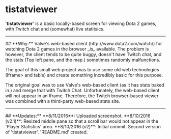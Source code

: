 # tistatviewer
'**tistatviewer**' is a basic locally-based screen for viewing Dota 2 games, with Twitch chat and (somewhat) live statitsics.

<hr />
## **Why:**
Valve's web-based client (http://www.dota2.com/watch/) for watching Dota 2 games in the browser _is_ available. The problem is however, the client tends to be quite buggy, doesn't have Twitch chat, and the stats (Top left pane, and the map.) sometimes randomly malfunctions. 

The goal of this small web project was to use some old web technologies (Iframe> and table) and create something incredibly basic for this purpose. 

The original goal was to use Valve's web-based client (as it has stats baked in.) and merge that with Twitch Chat. Unfortunately, the web-based client will not appear in an Iframe. Therefore, the Twitch browser-based viewer was combined with a third-party web-based stats site.

<hr /> 
## **Updates:**
**8/11/2016**: Uploaded screenshot.
**8/10/2016 (v2.1)**: Resized middle pane so that a scroll bar would not appear in the 'Player Statistics' area. 
**8/10/2016 (v2)**: Initial commit. Second version of 'tistatviewer'. 'README.md' created.
